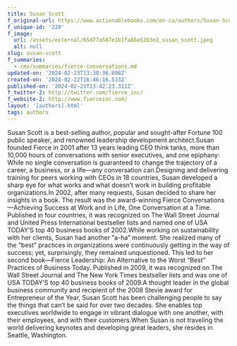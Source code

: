 ```yaml
---
title: Susan Scott
f_original-url: https://www.actionablebooks.com/en-ca/authors/Susan-Scott/
f_unique-id: '220'
f_image:
  url: /assets/external/65d77a587e1b1fa86a52b3e2_susan_scott.jpeg
  alt: null
slug: susan-scott
f_summaries:
  - cms/summaries/fierce-conversations.md
updated-on: '2024-02-23T13:30:36.098Z'
created-on: '2024-02-22T16:46:16.533Z'
published-on: '2024-02-23T13:42:23.311Z'
f_twitter-2: http://twitter.com/fierce_inc/
f_website-2: http://www.fierceinc.com/
layout: '[authors].html'
tags: authors
---
```


Susan Scott is a best-selling author, popular and sought-after Fortune 100 public speaker, and renowned leadership development architect.Susan founded Fierce in 2001 after 13 years leading CEO think tanks, more than 10,000 hours of conversations with senior executives, and one epiphany: While no single conversation is guaranteed to change the trajectory of a career, a business, or a life—any conversation can.Designing and delivering training for peers working with CEOs in 18 countries, Susan developed a sharp eye for what works and what doesn’t work in building profitable organizations.In 2002, after many requests, Susan decided to share her insights in a book. The result was the award-winning Fierce Conversations—Achieving Success at Work and in Life, One Conversation at a Time. Published in four countries, it was recognized on The Wall Street Journal and United Press International bestseller lists and named one of USA TODAY’S top 40 business books of 2002.While working on sustainability with her clients, Susan had another “a-ha” moment. She realized many of the “best” practices in organizations were continuously getting in the way of success; yet, surprisingly, they remained unquestioned. This led to her second book—Fierce Leadership: An Alternative to the Worst “Best” Practices of Business Today. Published in 2009, it was recognized on The Wall Street Journal and The New York Times bestseller lists and was one of USA TODAY’S top 40 business books of 2009.A thought leader in the global business community and recipient of the 2008 Stevie award for Entrepreneur of the Year, Susan Scott has been challenging people to say the things that can’t be said for over two decades. She enables top executives worldwide to engage in vibrant dialogue with one another, with their employees, and with their customers.When Susan is not traveling the world delivering keynotes and developing great leaders, she resides in Seattle, Washington.
